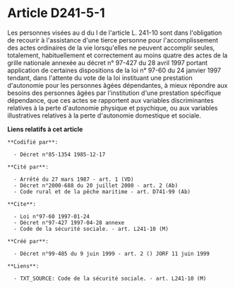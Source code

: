 # Article D241-5-1

Les personnes visées au d du I de l'article L. 241-10 sont dans l'obligation de recourir à l'assistance d'une tierce personne
pour l'accomplissement des actes ordinaires de la vie lorsqu'elles ne peuvent accomplir seules, totalement, habituellement et
correctement au moins quatre des actes de la grille nationale annexée au décret n° 97-427 du 28 avril 1997 portant
application de certaines dispositions de la loi n° 97-60 du 24 janvier 1997 tendant, dans l'attente du vote de la loi
instituant une prestation d'autonomie pour les personnes âgées dépendantes, à mieux répondre aux besoins des personnes âgées
par l'institution d'une prestation spécifique dépendance, que ces actes se rapportent aux variables discriminantes relatives
à la perte d'autonomie physique et psychique, ou aux variables illustratives relatives à la perte d'autonomie domestique et
sociale.

**Liens relatifs à cet article**

	**Codifié par**:

	  - Décret n°85-1354 1985-12-17

	**Cité par**:

	  - Arrêté du 27 mars 1987 - art. 1 (VD)
	  - Décret n°2000-688 du 20 juillet 2000 - art. 2 (Ab)
	  - Code rural et de la pêche maritime - art. D741-99 (Ab)

	**Cite**:

	  - Loi n°97-60 1997-01-24
	  - Décret n°97-427 1997-04-28 annexe
	  - Code de la sécurité sociale. - art. L241-10 (M)

	**Créé par**:

	  - Décret n°99-485 du 9 juin 1999 - art. 2 () JORF 11 juin 1999

	**Liens**:

	  - TXT_SOURCE: Code de la sécurité sociale. - art. L241-10 (M)
